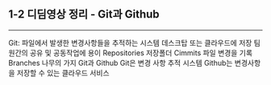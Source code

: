 ## 1-2 디딤영상 정리 - Git과 Github
---
Git: 파일에서 발생한 변경사항들을 추적하는 시스템 
데스크탑 또는 클라우드에 저장
팀원간의 공유 및 공동작업에 용이
Repositories
저장폴더
Cimmits
파일 변경을 기록
Branches
나무의 가지
Git과 Github
Git은 변경 사항 추적 시스템
Github는 변경사항을 저장할 수 있는 클라우드 서비스
